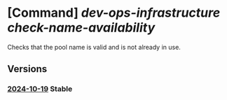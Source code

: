 # [Command] _dev-ops-infrastructure check-name-availability_

Checks that the pool name is valid and is not already in use.

## Versions

### [2024-10-19](/Resources/mgmt-plane/L3N1YnNjcmlwdGlvbnMve30vcHJvdmlkZXJzL21pY3Jvc29mdC5kZXZvcHNpbmZyYXN0cnVjdHVyZS9jaGVja25hbWVhdmFpbGFiaWxpdHk=/2024-10-19.xml) **Stable**

<!-- mgmt-plane /subscriptions/{}/providers/microsoft.devopsinfrastructure/checknameavailability 2024-10-19 -->
